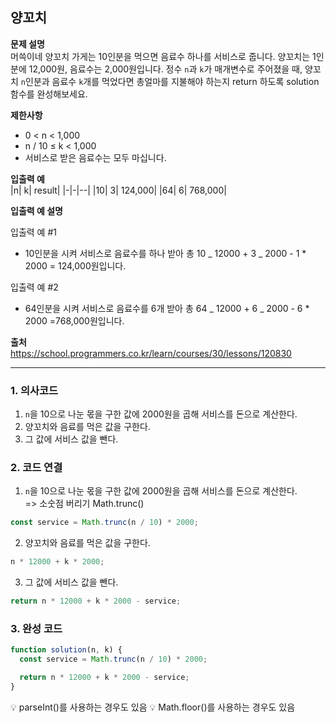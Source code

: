 ## 양꼬치

**문제 설명**  
머쓱이네 양꼬치 가게는 10인분을 먹으면 음료수 하나를 서비스로 줍니다. 양꼬치는 1인분에 12,000원, 음료수는 2,000원입니다. 정수 `n`과 `k`가 매개변수로 주어졌을 때, 양꼬치 `n`인분과 음료수 `k`개를 먹었다면 총얼마를 지불해야 하는지 return 하도록 solution 함수를 완성해보세요.

**제한사항**

- 0 < n < 1,000
- n / 10 ≤ k < 1,000
- 서비스로 받은 음료수는 모두 마십니다.

**입출력 예**  
|n| k| result|
|-|-|--|
|10| 3| 124,000|
|64| 6| 768,000|

**입출력 예 설명**

입출력 예 #1

- 10인분을 시켜 서비스로 음료수를 하나 받아 총 10 _ 12000 + 3 _ 2000 - 1 \* 2000 = 124,000원입니다.

입출력 예 #2

- 64인분을 시켜 서비스로 음료수를 6개 받아 총 64 _ 12000 + 6 _ 2000 - 6 \* 2000 =768,000원입니다.

**출처**  
https://school.programmers.co.kr/learn/courses/30/lessons/120830

---

### 1. 의사코드

1. `n`을 10으로 나눈 몫을 구한 값에 2000원을 곱해 서비스를 돈으로 계산한다.
2. 양꼬치와 음료를 먹은 값을 구한다.
3. 그 값에 서비스 값을 뺀다.

### 2. 코드 연결

1. `n`을 10으로 나눈 몫을 구한 값에 2000원을 곱해 서비스를 돈으로 계산한다.  
   => 소숫점 버리기 Math.trunc()

```javascript
const service = Math.trunc(n / 10) * 2000;
```

2. 양꼬치와 음료를 먹은 값을 구한다.

```javascript
n * 12000 + k * 2000;
```

3. 그 값에 서비스 값을 뺀다.

```javascript
return n * 12000 + k * 2000 - service;
```

### 3. 완성 코드

```javascript
function solution(n, k) {
  const service = Math.trunc(n / 10) * 2000;

  return n * 12000 + k * 2000 - service;
}
```

💡 parseInt()를 사용하는 경우도 있음
💡 Math.floor()를 사용하는 경우도 있음
